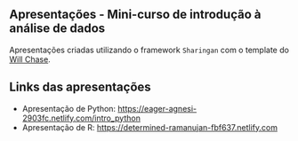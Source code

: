 ## Apresentações - Mini-curso de introdução à análise de dados

Apresentações criadas utilizando o framework `Sharingan` com o template do [Will Chase](https://github.com/will-r-chase/blog/tree/master/static/slides).

## Links das apresentações

- Apresentação de Python: https://eager-agnesi-2903fc.netlify.com/intro_python
- Apresentação de R: https://determined-ramanujan-fbf637.netlify.com

